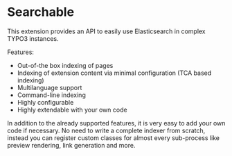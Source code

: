# Searchable

This extension provides an API to easily use Elasticsearch in complex TYPO3 instances.

Features:

* Out-of-the box indexing of pages
* Indexing of extension content via minimal configuration (TCA based indexing)
* Multilanguage support
* Command-line indexing
* Highly configurable
* Highly extendable with your own code

In addition to the already supported features, it is very easy to add your own code if necessary.
No need to write a complete indexer from scratch, instead you can register custom classes for almost every sub-process like preview rendering, link generation and more.
